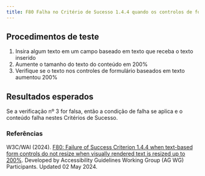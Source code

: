 ```yaml
---
title: F80 Falha no Critério de Sucesso 1.4.4 quando os controlos de formulário baseados em texto não são redimensionados quando o texto apresentado visualmente é redimensionado até 200%
---
```


## Procedimentos de teste

1. Insira algum texto em um campo baseado em texto que receba o texto inserido
2. Aumente o tamanho do texto do conteúdo em 200%
3. Verifique se o texto nos controles de formulário baseados em texto aumentou 200%

## Resultados esperados
Se a verificação nº 3 for falsa, então a condição de falha se aplica e o conteúdo falha nestes Critérios de Sucesso.

### Referências

W3C/WAI (2024). [F80: Failure of Success Criterion 1.4.4 when text-based form controls do not resize when visually rendered text is resized up to 200%](https://www.w3.org/WAI/WCAG22/Techniques/failures/F80). Developed by Accessibility Guidelines Working Group (AG WG) Participants. Updated 02 May 2024.